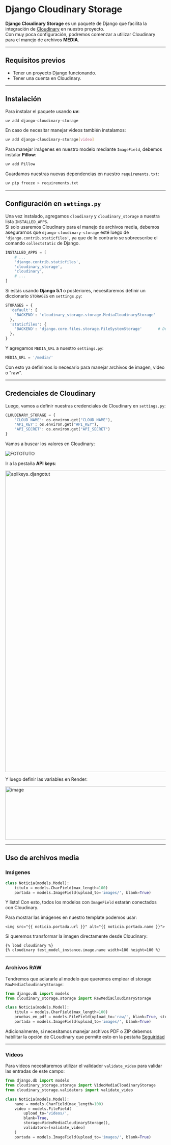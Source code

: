 # Django Cloudinary Storage

**Django Cloudinary Storage** es un paquete de Django que facilita la integración de [Cloudinary](http://cloudinary.com/) en nuestro proyecto.  
Con muy poca configuración, podremos comenzar a utilizar Cloudinary para el manejo de archivos **MEDIA**.

---

## Requisitos previos
- Tener un proyecto Django funcionando.  
- Tener una cuenta en Cloudinary.

---

## Instalación

Para instalar el paquete usando **uv**:

```bash
uv add django-cloudinary-storage
```

En caso de necesitar manejar videos también instalamos:

```bash
uv add django-cloudinary-storage[video]
```

Para manejar imágenes en nuestro modelo mediante `ImageField`, debemos instalar **Pillow**:

```bash
uv add Pillow
```

Guardamos nuestras nuevas dependencias en nuestro `requirements.txt`:

```bash
uv pip freeze > requirements.txt
```

---

## Configuración en `settings.py`

Una vez instalado, agregamos `cloudinary` y `cloudinary_storage` a nuestra lista `INSTALLED_APPS`.  
Si solo usaremos Cloudinary para el manejo de archivos media, debemos asegurarnos que `django-cloudinary-storage` esté luego de `'django.contrib.staticfiles'`, ya que de lo contrario se sobreescribe el comando `collectstatic` de Django.

```python
INSTALLED_APPS = [
    # ...
    'django.contrib.staticfiles',
    'cloudinary_storage',
    'cloudinary',
    # ...
]
```

Si estás usando **Django 5.1** o posteriores, necesitaremos definir un diccionario `STORAGES` en `settings.py`:

```python
STORAGES = {
  'default': {
    'BACKEND': 'cloudinary_storage.storage.MediaCloudinaryStorage' 
  },
  'staticfiles': {                                                 
    'BACKEND': 'django.core.files.storage.FileSystemStorage'       # Default storage que usa Django
  },
}
```

Y agregamos `MEDIA_URL` a nuestro `settings.py`:

```python
MEDIA_URL = '/media/'  
```

Con esto ya definimos lo necesario para manejar archivos de imagen, video o "raw".

---

## Credenciales de Cloudinary

Luego, vamos a definir nuestras credenciales de Cloudinary en `settings.py`:

```python
CLOUDINARY_STORAGE = {
    'CLOUD_NAME': os.environ.get("CLOUD_NAME"),
    'API_KEY': os.environ.get("API_KEY"),
    'API_SECRET': os.environ.get("API_SECRET")
}
```

Vamos a buscar los valores en Cloudinary:

![FOTOTUTO](https://github.com/user-attachments/assets/90075610-349d-4675-b221-526c95fb8f3c)

Ir a la pestaña **API keys**:

<img width="1522" height="947" alt="aplikeys_djangotut" src="https://github.com/user-attachments/assets/91f7df06-01e7-4406-b871-debd502c68dc" />

Y luego definir las variables en Render:

<img width="1277" height="168" alt="image" src="https://github.com/user-attachments/assets/0eaf8fe2-70a3-4cf7-af67-1ea6af6942a2" />

---

## Uso de archivos media

### Imágenes

```python
class Noticia(models.Model):
    titulo = models.CharField(max_length=100)
    portada = models.ImageField(upload_to='images/', blank=True)
```

Y listo! Con esto, todos los modelos con `ImageField` estarán conectados con Cloudinary.

Para mostrar las imágenes en nuestro template podemos usar:

```django
<img src="{{ noticia.portada.url }}" alt="{{ noticia.portada.name }}">
```

Si queremos transformar la imagen directamente desde Cloudinary:

```django
{% load cloudinary %}
{% cloudinary test_model_instance.image.name width=100 height=100 %}
```

---

### Archivos RAW

Tendremos que aclararle al modelo que queremos emplear el storage `RawMediaCloudinaryStorage`:

```python
from django.db import models
from cloudinary_storage.storage import RawMediaCloudinaryStorage

class Noticia(models.Model):
    titulo = models.CharField(max_length=100)
    pruebas_en_pdf = models.FileField(upload_to='raw/', blank=True, storage=RawMediaCloudinaryStorage()) 
    portada = models.ImageField(upload_to='images/', blank=True)  
```


Adicionalmente, si necesitamos manejar archivos PDF o ZIP debemos habilitar la opción de CLoudinary que permite esto en la pestaña [Seguiridad](https://console.cloudinary.com/settings/security)

---

### Videos

Para videos necesitaremos utilizar el validador `validate_video` para validar las entradas de este campo:

```python
from django.db import models
from cloudinary_storage.storage import VideoMediaCloudinaryStorage
from cloudinary_storage.validators import validate_video

class Noticia(models.Model):
    name = models.CharField(max_length=100)
    video = models.FileField(
        upload_to='videos/',
        blank=True,
        storage=VideoMediaCloudinaryStorage(),
        validators=[validate_video]
    )
    portada = models.ImageField(upload_to='images/', blank=True)
```
